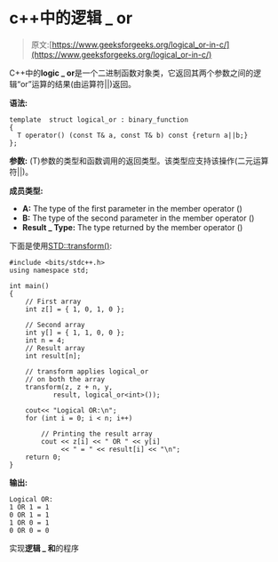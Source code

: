 # c++中的逻辑 _ or

> 原文:[https://www.geeksforgeeks.org/logical_or-in-c/](https://www.geeksforgeeks.org/logical_or-in-c/)

C++中的**logic _ or**是一个二进制函数对象类，它返回其两个参数之间的逻辑“or”运算的结果(由运算符||)返回。

**语法:**

```
template  struct logical_or : binary_function  
{
  T operator() (const T& a, const T& b) const {return a||b;}
};

```

**参数:** (T)参数的类型和函数调用的返回类型。该类型应支持该操作(二元运算符||)。

**成员类型:**

*   **A:** The type of the first parameter in the member operator ()
*   **B:** The type of the second parameter in the member operator ()
*   **Result _ Type:** The type returned by the member operator ()

下面是使用[STD::transform()](https://www.geeksforgeeks.org/transform-c-stl-perform-operation-elements/):

```
#include <bits/stdc++.h>
using namespace std;

int main()
{
    // First array
    int z[] = { 1, 0, 1, 0 };

    // Second array
    int y[] = { 1, 1, 0, 0 };
    int n = 4;
    // Result array
    int result[n];

    // transform applies logical_or
    // on both the array
    transform(z, z + n, y, 
           result, logical_or<int>());

    cout<< "Logical OR:\n";
    for (int i = 0; i < n; i++)

        // Printing the result array
        cout << z[i] << " OR " << y[i] 
             << " = " << result[i] << "\n";
    return 0;
}
```

**输出:**

```
Logical OR:
1 OR 1 = 1
0 OR 1 = 1
1 OR 0 = 1
0 OR 0 = 0

```

实现**逻辑 _ 和**的程序